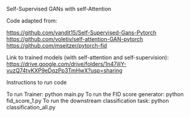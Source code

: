 Self-Supervised GANs with self-Attention

Code adapted from:

https://github.com/vandit15/Self-Supervised-Gans-Pytorch
https://github.com/voletiv/self-attention-GAN-pytorch
https://github.com/mseitzer/pytorch-fid

Link to trained models (with self-attention and self-supervision): 
https://drive.google.com/drive/folders/1n47iliY-vuzQ74tyKXP9eDqzPp3TmHwX?usp=sharing

Instructions to run code 

To run Trainer: python main.py
To run the FID score generator: python fid_score_1.py
To run the downstream classification task: python classification_all.py


